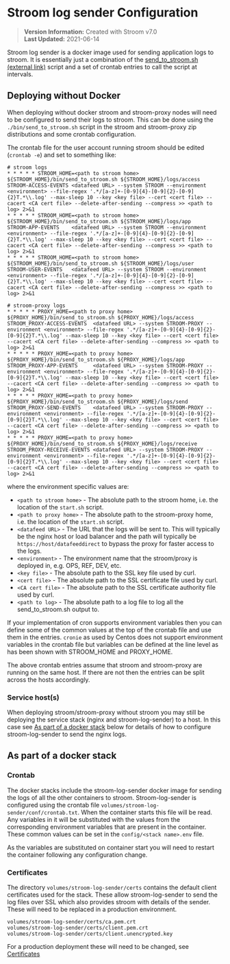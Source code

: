 # Stroom log sender Configuration

> **Version Information:** Created with Stroom v7.0  
> **Last Updated:** 2021-06-14

Stroom log sender is a docker image used for sending application logs to stroom.
It is essentially just a combination of the [send_to_stroom.sh (external link)](https://github.com/gchq/stroom-clients/tree/master/bash) script and a set of crontab entries to call the script at intervals.

## Deploying without Docker

When deploying without docker stroom and stroom-proxy nodes will need to be configured to send their logs to stroom.
This can be done using the `./bin/send_to_stroom.sh` script in the stroom and stroom-proxy zip distributions and some crontab configuration.

The crontab file for the user account running stroom should be edited (`crontab -e`) and set to something like:

```crontab
# stroom logs
* * * * * STROOM_HOME=<path to stroom home> ${STROOM_HOME}/bin/send_to_stroom.sh ${STROOM_HOME}/logs/access STROOM-ACCESS-EVENTS <datafeed URL> --system STROOM --environment <environment> --file-regex '.*/[a-z]+-[0-9]{4}-[0-9]{2}-[0-9]{2}T.*\\.log' --max-sleep 10 --key <key file> --cert <cert file> --cacert <CA cert file> --delete-after-sending --compress >> <path to log> 2>&1
* * * * * STROOM_HOME=<path to stroom home> ${STROOM_HOME}/bin/send_to_stroom.sh ${STROOM_HOME}/logs/app    STROOM-APP-EVENTS    <datafeed URL> --system STROOM --environment <environment> --file-regex '.*/[a-z]+-[0-9]{4}-[0-9]{2}-[0-9]{2}T.*\\.log' --max-sleep 10 --key <key file> --cert <cert file> --cacert <CA cert file> --delete-after-sending --compress >> <path to log> 2>&1
* * * * * STROOM_HOME=<path to stroom home> ${STROOM_HOME}/bin/send_to_stroom.sh ${STROOM_HOME}/logs/user   STROOM-USER-EVENTS   <datafeed URL> --system STROOM --environment <environment> --file-regex '.*/[a-z]+-[0-9]{4}-[0-9]{2}-[0-9]{2}T.*\\.log' --max-sleep 10 --key <key file> --cert <cert file> --cacert <CA cert file> --delete-after-sending --compress >> <path to log> 2>&1

# stroom-proxy logs
* * * * * PROXY_HOME=<path to proxy home> ${PROXY_HOME}/bin/send_to_stroom.sh ${PROXY_HOME}/logs/access  STROOM_PROXY-ACCESS-EVENTS  <datafeed URL> --system STROOM-PROXY --environment <environment> --file-regex '.*/[a-z]+-[0-9]{4}-[0-9]{2}-[0-9]{2}T.*\\.log' --max-sleep 10 --key <key file> --cert <cert file> --cacert <CA cert file> --delete-after-sending --compress >> <path to log> 2>&1
* * * * * PROXY_HOME=<path to proxy home> ${PROXY_HOME}/bin/send_to_stroom.sh ${PROXY_HOME}/logs/app     STROOM_PROXY-APP-EVENTS     <datafeed URL> --system STROOM-PROXY --environment <environment> --file-regex '.*/[a-z]+-[0-9]{4}-[0-9]{2}-[0-9]{2}T.*\\.log' --max-sleep 10 --key <key file> --cert <cert file> --cacert <CA cert file> --delete-after-sending --compress >> <path to log> 2>&1
* * * * * PROXY_HOME=<path to proxy home> ${PROXY_HOME}/bin/send_to_stroom.sh ${PROXY_HOME}/logs/send    STROOM_PROXY-SEND-EVENTS    <datafeed URL> --system STROOM-PROXY --environment <environment> --file-regex '.*/[a-z]+-[0-9]{4}-[0-9]{2}-[0-9]{2}T.*\\.log' --max-sleep 10 --key <key file> --cert <cert file> --cacert <CA cert file> --delete-after-sending --compress >> <path to log> 2>&1
* * * * * PROXY_HOME=<path to proxy home> ${PROXY_HOME}/bin/send_to_stroom.sh ${PROXY_HOME}/logs/receive STROOM_PROXY-RECEIVE-EVENTS <datafeed URL> --system STROOM-PROXY --environment <environment> --file-regex '.*/[a-z]+-[0-9]{4}-[0-9]{2}-[0-9]{2}T.*\\.log' --max-sleep 10 --key <key file> --cert <cert file> --cacert <CA cert file> --delete-after-sending --compress >> <path to log> 2>&1
```

where the environment specific values are:

* `<path to stroom home>` - The absolute path to the stroom home, i.e. the location of the `start.sh` script.
* `<path to proxy home>` - The absolute path to the stroom-proxy home, i.e. the location of the `start.sh` script.
* `<datafeed URL>` - The URL that the logs will be sent to.
  This will typically be the nginx host or load balancer and the path will typically be `https://host/datafeeddirect` to bypass the proxy for faster access to the logs.
* `<environment>` - The environment name that the stroom/proxy is deployed in, e.g. OPS, REF, DEV, etc.
* `<key file>` - The absolute path to the SSL key file used by curl.
* `<cert file>` - The absolute path to the SSL certificate file used by curl.
* `<CA cert file>` - The absolute path to the SSL certificate authority file used by curl.
* `<path to log>` - The absolute path to a log file to log all the send_to_stroom.sh output to.


If your implementation of cron supports environment variables then you can define some of the common values at the top of the crontab file and use them in the entries.
`cronie` as used by Centos does not support environment variables in the crontab file but variables can be defined at the line level as has been shown with STROOM_HOME and PROXY_HOME.

The above crontab entries assume that stroom and stroom-proxy are running on the same host.
If there are not then the entries can be split across the hosts accordingly.

### Service host(s)

When deploying stroom/stroom-proxy without stroom you may still be deploying the service stack (nginx and stroom-log-sender) to a host.
In this case see [As part of a docker stack](#as-part-of-a-docker-stack) below for details of how to configure stroom-log-sender to send the nginx logs.


## As part of a docker stack

### Crontab

The docker stacks include the stroom-log-sender docker image for sending the logs of all the other containers to stroom.
Stroom-log-sender is configured using the crontab file `volumes/stroom-log-sender/conf/crontab.txt`.
When the container starts this file will be read.
Any variables in it will be substituted with the values from the corresponding environment variables that are present in the container.
These common values can be set in the `config/<stack name>.env` file.

As the variables are substituted on container start you will need to restart the container following any configuration change.

### Certificates

The directory `volumes/stroom-log-sender/certs` contains the default client certificates used for the stack.
These allow stroom-log-sender to send the log files over SSL which also provides stroom with details of the sender.
These will need to be replaced in a production environment.

```
volumes/stroom-log-sender/certs/ca.pem.crt
volumes/stroom-log-sender/certs/client.pem.crt
volumes/stroom-log-sender/certs/client.unencrypted.key
```

For a production deployment these will need to be changed, see [Certificates](../configuration.md#configuration)

